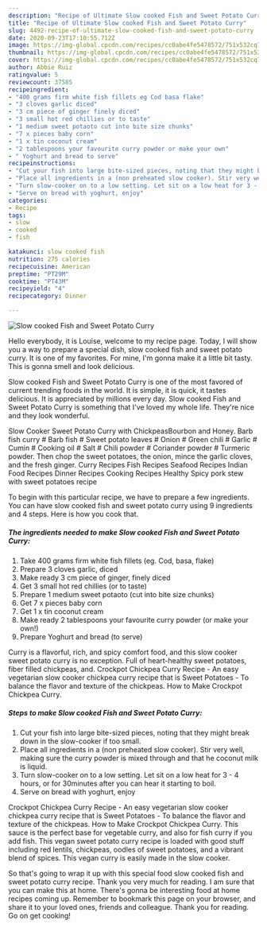 ```yaml
---
description: "Recipe of Ultimate Slow cooked Fish and Sweet Potato Curry"
title: "Recipe of Ultimate Slow cooked Fish and Sweet Potato Curry"
slug: 4492-recipe-of-ultimate-slow-cooked-fish-and-sweet-potato-curry
date: 2020-09-23T17:10:55.712Z
image: https://img-global.cpcdn.com/recipes/cc0abe4fe5478572/751x532cq70/slow-cooked-fish-and-sweet-potato-curry-recipe-main-photo.jpg
thumbnail: https://img-global.cpcdn.com/recipes/cc0abe4fe5478572/751x532cq70/slow-cooked-fish-and-sweet-potato-curry-recipe-main-photo.jpg
cover: https://img-global.cpcdn.com/recipes/cc0abe4fe5478572/751x532cq70/slow-cooked-fish-and-sweet-potato-curry-recipe-main-photo.jpg
author: Abbie Ruiz
ratingvalue: 5
reviewcount: 37585
recipeingredient:
- "400 grams firm white fish fillets eg Cod basa flake"
- "3 cloves garlic diced"
- "3 cm piece of ginger finely diced"
- "3 small hot red chillies or to taste"
- "1 medium sweet potaoto cut into bite size chunks"
- "7 x pieces baby corn"
- "1 x tin coconut cream"
- "2 tablespoons your favourite curry powder or make your own"
- " Yoghurt and bread to serve"
recipeinstructions:
- "Cut your fish into large bite-sized pieces, noting that they might break down in the slow-cooker if too small."
- "Place all ingredients in a (non preheated slow cooker). Stir very well, making sure the curry powder is mixed through and that he coconut milk is liquid."
- "Turn slow-cooker on to a low setting. Let sit on a low heat for 3 - 4 hours, or for 30minutes after you can hear it starting to boil."
- "Serve on bread with yoghurt, enjoy"
categories:
- Recipe
tags:
- slow
- cooked
- fish

katakunci: slow cooked fish 
nutrition: 275 calories
recipecuisine: American
preptime: "PT29M"
cooktime: "PT43M"
recipeyield: "4"
recipecategory: Dinner

---
```



![Slow cooked Fish and Sweet Potato Curry](https://img-global.cpcdn.com/recipes/cc0abe4fe5478572/751x532cq70/slow-cooked-fish-and-sweet-potato-curry-recipe-main-photo.jpg)

Hello everybody, it is Louise, welcome to my recipe page. Today, I will show you a way to prepare a special dish, slow cooked fish and sweet potato curry. It is one of my favorites. For mine, I'm gonna make it a little bit tasty. This is gonna smell and look delicious.

Slow cooked Fish and Sweet Potato Curry is one of the most favored of current trending foods in the world. It is simple, it is quick, it tastes delicious. It is appreciated by millions every day. Slow cooked Fish and Sweet Potato Curry is something that I've loved my whole life. They're nice and they look wonderful.

Slow Cooker Sweet Potato Curry with ChickpeasBourbon and Honey. Barb fish curry # Barb fish # Sweet potato leaves # Onion # Green chili # Garlic # Cumin # Cooking oil # Salt # Chili powder # Coriander powder # Turmeric powder. Then chop the sweet potatoes, the onion, mince the garlic cloves, and the fresh ginger. Curry Recipes Fish Recipes Seafood Recipes Indian Food Recipes Dinner Recipes Cooking Recipes Healthy Spicy pork stew with sweet potatoes recipe


To begin with this particular recipe, we have to prepare a few ingredients. You can have slow cooked fish and sweet potato curry using 9 ingredients and 4 steps. Here is how you cook that.

<!--inarticleads1-->

##### The ingredients needed to make Slow cooked Fish and Sweet Potato Curry:

1. Take 400 grams firm white fish fillets (eg. Cod, basa, flake)
1. Prepare 3 cloves garlic, diced
1. Make ready 3 cm piece of ginger, finely diced
1. Get 3 small hot red chillies (or to taste)
1. Prepare 1 medium sweet potaoto (cut into bite size chunks)
1. Get 7 x pieces baby corn
1. Get 1 x tin coconut cream
1. Make ready 2 tablespoons your favourite curry powder (or make your own!)
1. Prepare  Yoghurt and bread (to serve)


Curry is a flavorful, rich, and spicy comfort food, and this slow cooker sweet potato curry is no exception. Full of heart-healthy sweet potatoes, fiber filled chickpeas, and. Crockpot Chickpea Curry Recipe - An easy vegetarian slow cooker chickpea curry recipe that is Sweet Potatoes - To balance the flavor and texture of the chickpeas. How to Make Crockpot Chickpea Curry. 

<!--inarticleads2-->

##### Steps to make Slow cooked Fish and Sweet Potato Curry:

1. Cut your fish into large bite-sized pieces, noting that they might break down in the slow-cooker if too small.
1. Place all ingredients in a (non preheated slow cooker). Stir very well, making sure the curry powder is mixed through and that he coconut milk is liquid.
1. Turn slow-cooker on to a low setting. Let sit on a low heat for 3 - 4 hours, or for 30minutes after you can hear it starting to boil.
1. Serve on bread with yoghurt, enjoy


Crockpot Chickpea Curry Recipe - An easy vegetarian slow cooker chickpea curry recipe that is Sweet Potatoes - To balance the flavor and texture of the chickpeas. How to Make Crockpot Chickpea Curry. This sauce is the perfect base for vegetable curry, and also for fish curry if you add fish. This vegan sweet potato curry recipe is loaded with good stuff including red lentils, chickpeas, oodles of sweet potatoes, and a vibrant blend of spices. This vegan curry is easily made in the slow cooker. 

So that's going to wrap it up with this special food slow cooked fish and sweet potato curry recipe. Thank you very much for reading. I am sure that you can make this at home. There's gonna be interesting food at home recipes coming up. Remember to bookmark this page on your browser, and share it to your loved ones, friends and colleague. Thank you for reading. Go on get cooking!
